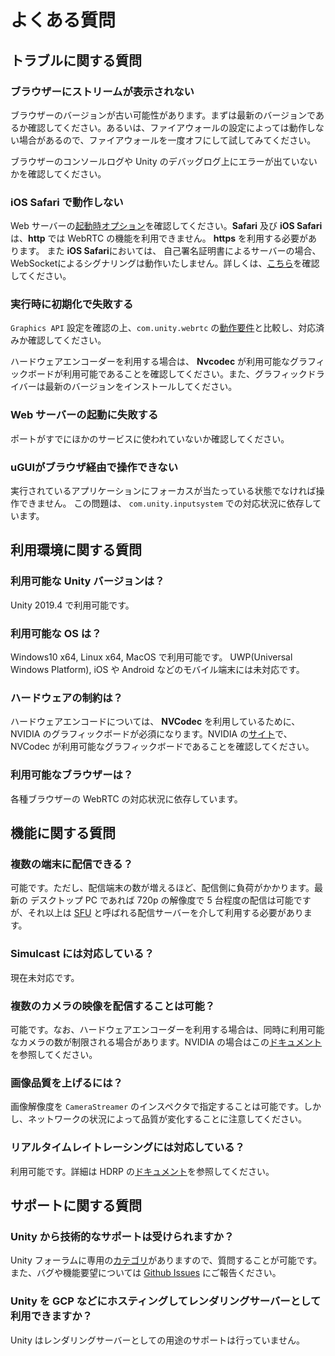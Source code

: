 # よくある質問

## トラブルに関する質問

### ブラウザーにストリームが表示されない

ブラウザーのバージョンが古い可能性があります。まずは最新のバージョンであるか確認してください。あるいは、ファイアウォールの設定によっては動作しない場合があるので、ファイアウォールを一度オフにして試してみてください。 

ブラウザーのコンソールログや Unity のデバッグログ上にエラーが出ていないかを確認してください。

### iOS Safari で動作しない

Web サーバーの[起動時オプション](webapp.md)を確認してください。**Safari** 及び **iOS Safari** は、**http** では WebRTC の機能を利用できません。 **https** を利用する必要があります。
また **iOS Safari**においては、 自己署名証明書によるサーバーの場合、WebSocketによるシグナリングは動作いたしません。詳しくは、[こちら](signalingprotocol.md)を確認してください。

### 実行時に初期化で失敗する

`Graphics API` 設定を確認の上、`com.unity.webrtc` の[動作要件](https://docs.unity3d.com/Packages/com.unity.webrtc@latest/jp/overview.html)と比較し、対応済みか確認してください。

ハードウェアエンコーダーを利用する場合は、 **Nvcodec** が利用可能なグラフィックボードが利用可能であることを確認してください。また、グラフィックドライバーは最新のバージョンをインストールしてください。

### Web サーバーの起動に失敗する

ポートがすでにほかのサービスに使われていないか確認してください。

### uGUIがブラウザ経由で操作できない

実行されているアプリケーションにフォーカスが当たっている状態でなければ操作できません。
この問題は、 `com.unity.inputsystem` での対応状況に依存しています。

## 利用環境に関する質問

### 利用可能な Unity バージョンは？

Unity 2019.4 で利用可能です。

### 利用可能な OS は？

Windows10 x64, Linux x64, MacOS で利用可能です。
UWP(Universal Windows Platform), iOS や Android などのモバイル端末には未対応です。 

### ハードウェアの制約は？

ハードウェアエンコードについては、 **NVCodec** を利用しているために、 NVIDIA のグラフィックボードが必須になります。NVIDIA の[サイト](https://developer.nvidia.com/video-encode-decode-gpu-support-matrix)で、NVCodec が利用可能なグラフィックボードであることを確認してください。

### 利用可能なブラウザーは？

各種ブラウザーの WebRTC の対応状況に依存しています。

## 機能に関する質問

### 複数の端末に配信できる？

可能です。ただし、配信端末の数が増えるほど、配信側に負荷がかかります。最新の デスクトップ PC であれば 720p の解像度で 5 台程度の配信は可能ですが、それ以上は [SFU](https://webrtcglossary.com/sfu/) と呼ばれる配信サーバーを介して利用する必要があります。

### Simulcast には対応している？

現在未対応です。

### 複数のカメラの映像を配信することは可能？

可能です。なお、ハードウェアエンコーダーを利用する場合は、同時に利用可能なカメラの数が制限される場合があります。NVIDIA の場合はこの[ドキュメント](https://developer.nvidia.com/video-encode-decode-gpu-support-matrix)を参照してください。

### 画像品質を上げるには？

画像解像度を `CameraStreamer` のインスペクタで指定することは可能です。しかし、ネットワークの状況によって品質が変化することに注意してください。

### リアルタイムレイトレーシングには対応している？

利用可能です。詳細は HDRP の[ドキュメント](https://docs.unity3d.com/Packages/com.unity.render-pipelines.high-definition@7.1/manual/Ray-Tracing-Getting-Started.html)を参照してください。

## サポートに関する質問

### Unity から技術的なサポートは受けられますか？
Unity フォーラムに専用の[カテゴリ](https://forum.unity.com/forums/unity-render-streaming.413/)がありますので、質問することが可能です。
また、バグや機能要望については [Github Issues](https://github.com/Unity-Technologies/UnityRenderStreaming/issues) にご報告ください。

### Unity を GCP などにホスティングしてレンダリングサーバーとして利用できますか？

Unity はレンダリングサーバーとしての用途のサポートは行っていません。
